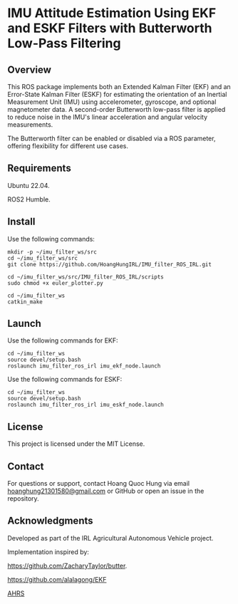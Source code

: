 # IMU Attitude Estimation Using EKF and ESKF Filters with Butterworth Low-Pass Filtering



## Overview

This ROS package implements both an Extended Kalman Filter (EKF) and an Error-State Kalman Filter (ESKF) for estimating the orientation of an Inertial Measurement Unit (IMU) using accelerometer, gyroscope, and optional magnetometer data. A second-order Butterworth low-pass filter is applied to reduce noise in the IMU's linear acceleration and angular velocity measurements.

The Butterworth filter can be enabled or disabled via a ROS parameter, offering flexibility for different use cases.

## Requirements

Ubuntu 22.04.

ROS2 Humble.

## Install

Use the following commands:

```
mkdir -p ~/imu_filter_ws/src
cd ~/imu_filter_ws/src
git clone https://github.com/HoangHungIRL/IMU_filter_ROS_IRL.git

cd ~/imu_filter_ws/src/IMU_filter_ROS_IRL/scripts
sudo chmod +x euler_plotter.py

cd ~/imu_filter_ws
catkin_make
```
## Launch

Use the following commands for EKF:

```
cd ~/imu_filter_ws
source devel/setup.bash
roslaunch imu_filter_ros_irl imu_ekf_node.launch
```
Use the following commands for ESKF:

```
cd ~/imu_filter_ws
source devel/setup.bash
roslaunch imu_filter_ros_irl imu_eskf_node.launch
```

## License

This project is licensed under the MIT License.

## Contact

For questions or support, contact Hoang Quoc Hung via email hoanghung21301580@gmail.com or GitHub or open an issue in the repository.

## Acknowledgments


Developed as part of the IRL Agricultural Autonomous Vehicle project.


Implementation inspired by:

https://github.com/ZacharyTaylor/butter.

https://github.com/alalagong/EKF

[AHRS ](https://ahrs.readthedocs.io/en/latest/)

